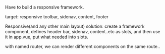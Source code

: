 Have to build a responsive framework.

target: responsive toolbar, sidenav, content, footer

Responsive(and any other main layout) solution: create a framework component, defines header bar, sidenav, content..etc as slots, and then use it in app.vue, put what needed into slots.

with named router, we can render different components on the same route..